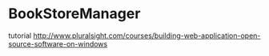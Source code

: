 # BookStoreManager
tutorial http://www.pluralsight.com/courses/building-web-application-open-source-software-on-windows
